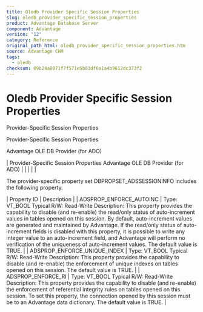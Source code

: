 ```yaml
---
title: Oledb Provider Specific Session Properties
slug: oledb_provider_specific_session_properties
product: Advantage Database Server
component: Advantage
version: "12"
category: Reference
original_path_html: oledb_provider_specific_session_properties.htm
source: Advantage CHM
tags:
  - oledb
checksum: 09b24a8071f7f571e5b03df6a1a4b9612dc373f2
---
```


# Oledb Provider Specific Session Properties

Provider-Specific Session Properties

Provider-Specific Session Properties

Advantage OLE DB Provider (for ADO)

| Provider-Specific Session Properties  Advantage OLE DB Provider (for ADO) |  |  |  |  |

The provider-specific property set DBPROPSET\_ADSSESSIONINFO includes the following property.

| Property ID | Description |
| ADSPROP\_ENFORCE\_AUTOINC | Type: VT\_BOOL  Typical R/W: Read-Write  Description: This property provides the capability to disable (and re-enable) the read/only status of auto-increment values in tables opened on this session. By default, auto-increment values are generated and maintained by Advantage. If the read/only status of auto-increment fields is disabled with this property, it is possible to write any integer value to an auto-increment field, and Advantage will perform no verification of the uniqueness of auto-increment values. The default value is TRUE. |
| ADSPROP\_ENFORCE\_UNIQUE\_INDEX | Type: VT\_BOOL  Typical R/W: Read-Write  Description: This property provides the capability to disable (and re-enable) the enforcement of unique indexes on tables opened on this session. The default value is TRUE. |
| ADSPROP\_ENFORCE\_RI | Type: VT\_BOOL  Typical R/W: Read-Write  Description: This property provides the capability to disable (and re-enable) the enforcement of referential integrity rules on tables opened on this session. To set this property, the connection opened by this session must be to an Advantage data dictionary. The default value is TRUE. |
